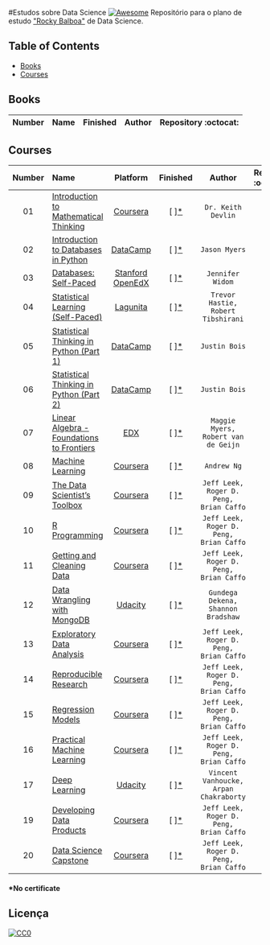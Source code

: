 #Estudos sobre Data Science [![Awesome](https://cdn.rawgit.com/sindresorhus/awesome/d7305f38d29fed78fa85652e3a63e154dd8e8829/media/badge.svg)](https://github.com/sindresorhus/awesome)
Repositório para o plano de estudo ["Rocky Balboa"](http://www.imdb.com/title/tt0075148) de Data Science.

## Table of Contents

<!-- toc -->
  * [Books](#books)
  * [Courses](#courses)

<!-- toc stop -->

## Books
| Number | Name | Finished | Author | Repository :octocat: |
| :---: | :--- | :---: | :---: | :--- |

## Courses
| Number | Name | Platform | Finished | Author | Repository :octocat: |
| :---: | :--- | :---: | :---: | :---: | :--- |
| 01 | [Introduction to Mathematical Thinking](https://www.coursera.org/learn/mathematical-thinking) |[Coursera](https://www.coursera.org)| [  ][*](#no-certificate)| `Dr. Keith Devlin` | |
| 02 | [Introduction to Databases in Python](https://www.datacamp.com/courses/introduction-to-relational-databases-in-python) |[DataCamp](https://www.datacamp.com)| [  ][*](#no-certificate)| `Jason Myers` | |
| 03 | [Databases: Self-Paced](http://online.stanford.edu/course/databases-self-paced) |[Stanford OpenEdX](http://online.stanford.edu/courses/platform/stanford%20openedx)| [  ][*](#no-certificate)| `Jennifer Widom` | |
| 04 | [Statistical Learning (Self-Paced)](http://online.stanford.edu/course/statistical-learning-self-paced) |[Lagunita](http://online.stanford.edu/courses/platform/lagunita)| [  ][*](#no-certificate)| `Trevor Hastie, Robert Tibshirani` | |
| 05 | [Statistical Thinking in Python (Part 1)](https://www.datacamp.com/courses/statistical-thinking-in-python-part-1) |[DataCamp](https://www.datacamp.com)| [  ][*](#no-certificate)| `Justin Bois` | |
| 06 | [Statistical Thinking in Python (Part 2)](https://www.datacamp.com/courses/statistical-thinking-in-python-part-2) |[DataCamp](https://www.datacamp.com)| [  ][*](#no-certificate)| `Justin Bois` | |
| 07 | [Linear Algebra - Foundations to Frontiers](https://www.edx.org/course/linear-algebra-foundations-frontiers-utaustinx-ut-5-05x#!) |[EDX](https://www.edx.org)| [  ][*](#no-certificate)| `Maggie Myers, Robert van de Geijn` | |
| 08 | [Machine Learning](https://www.coursera.org/learn/machine-learning) |[Coursera](https://www.coursera.org)| [  ][*](#no-certificate)| `Andrew Ng` | |
| 09 | [The Data Scientist’s Toolbox](https://www.coursera.org/learn/data-scientists-tools) |[Coursera](https://www.coursera.org)| [  ][*](#no-certificate)| `Jeff Leek, Roger D. Peng,  Brian Caffo` | |
| 10 | [R Programming](https://www.coursera.org/learn/r-programming) |[Coursera](https://www.coursera.org)| [  ][*](#no-certificate)| `Jeff Leek, Roger D. Peng,  Brian Caffo` | |
| 11 | [Getting and Cleaning Data](https://www.coursera.org/learn/data-cleaning) |[Coursera](https://www.coursera.org)| [  ][*](#no-certificate)| `Jeff Leek, Roger D. Peng,  Brian Caffo` | |
| 12 | [Data Wrangling with MongoDB](https://br.udacity.com/course/data-wrangling-with-mongodb--ud032/) |[Udacity](https://udacity.com)| [  ][*](#no-certificate)| `Gundega Dekena,  Shannon Bradshaw` | |
| 13 | [Exploratory Data Analysis](https://www.coursera.org/learn/exploratory-data-analysis) |[Coursera](https://www.coursera.org)| [  ][*](#no-certificate)| `Jeff Leek, Roger D. Peng,  Brian Caffo` | |
| 14 | [Reproducible Research](https://www.coursera.org/learn/reproducible-research) |[Coursera](https://www.coursera.org)| [  ][*](#no-certificate)| `Jeff Leek, Roger D. Peng,  Brian Caffo` | |
| 15 | [Regression Models](https://www.coursera.org/learn/regression-models) |[Coursera](https://www.coursera.org)| [  ][*](#no-certificate)| `Jeff Leek, Roger D. Peng,  Brian Caffo` | |
| 16 | [Practical Machine Learning](https://www.coursera.org/learn/practical-machine-learning) |[Coursera](https://www.coursera.org)| [  ][*](#no-certificate)| `Jeff Leek, Roger D. Peng,  Brian Caffo` | |
| 17 | [Deep Learning](https://br.udacity.com/course/deep-learning--ud730/) |[Udacity](https://udacity.com)| [  ][*](#no-certificate)| `Vincent Vanhoucke, Arpan Chakraborty` | |
| 19 | [Developing Data Products](https://www.coursera.org/learn/data-products) |[Coursera](https://www.coursera.org)| [  ][*](#no-certificate)| `Jeff Leek, Roger D. Peng,  Brian Caffo` | |
| 20 | [Data Science Capstone](https://www.coursera.org/learn/data-science-project) |[Coursera](https://www.coursera.org)| [  ][*](#no-certificate)| `Jeff Leek, Roger D. Peng,  Brian Caffo` | |

<h4 id="*nocertificate">*No certificate</h4>

## Licença

[![CC0](http://mirrors.creativecommons.org/presskit/buttons/88x31/svg/cc-zero.svg)](https://creativecommons.org/publicdomain/zero/1.0/)
